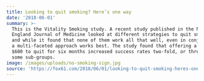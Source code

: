 ```yaml
---
title: Looking to quit smoking? Here’s one way
date: '2018-06-01'
summary: >-
  This is the Vitality Smoking study. A recent study published in the New
  England Journal of Medicine looked at different strategies to quit smoking,
  and while it found that none of them work all that well, even in conjunction,
  a multi-faceted approach works best. The study found that offering a reward of
  $600 to quit for six months increased success rates two-fold, or three-fold in
  some sub-groups.
image: /images/uploads/no-smoking-sign.jpg
source: 'https://fox61.com/2018/06/01/looking-to-quit-smoking-heres-one-way/smoking'
---
```


